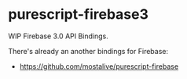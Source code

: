 # purescript-firebase3

WIP Firebase 3.0 API Bindings.

There's already an another bindings for Firebase:

* https://github.com/mostalive/purescript-firebase


